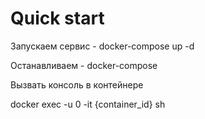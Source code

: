 # Quick start

Запускаем сервис - docker-compose up -d                           

Останавливаем - docker-compose                            

Вызвать консоль в контейнере

docker exec -u 0 -it {container_id} sh
